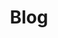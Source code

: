 ---
title: Blog
description: Istio addresses the challenges developers and operators face as monolithic applications transition towards a distributed microservice architecture.
linktitle: Blog
sidebar_multicard: true
icon: blog
decoration: pill
aliases:
    - /blog/posts/index.html
outputs:
    - html
    - rss
---